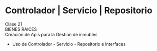 # Controlador | Servicio | Repositorio
Clase 21 </br>
BIENES RAICES </br>
Creación de Apis para la Gestion de inmubles </br>
* Uso de Controlador - Servicio - Repositorio e Interfaces
